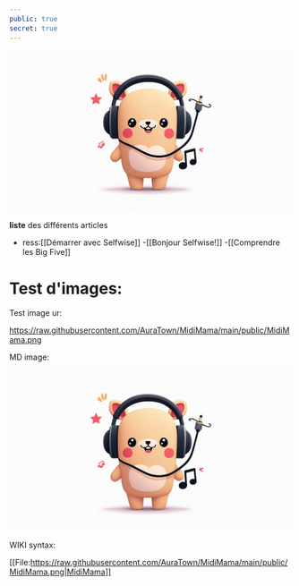 ```yaml
---
public: true
secret: true
---
```


![MidiMama](https://raw.githubusercontent.com/AuraTown/MidiMama/main/public/MidiMama.png)

**liste** des différents articles

- ress:[[Démarrer avec Selfwise]] -[[Bonjour Selfwise!]] -[[Comprendre les Big Five]]

# Test d'images:

Test image ur:

https://raw.githubusercontent.com/AuraTown/MidiMama/main/public/MidiMama.png

MD image:

![MidiMama](https://raw.githubusercontent.com/AuraTown/MidiMama/main/public/MidiMama.png)

WIKI syntax:

[[File:https://raw.githubusercontent.com/AuraTown/MidiMama/main/public/MidiMama.png|MidiMama]]
